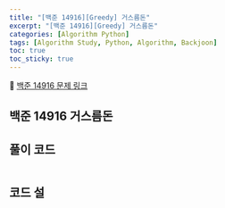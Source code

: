 ```yaml
---
title: "[백준 14916][Greedy] 거스름돈"
excerpt: "[백준 14916][Greedy] 거스름돈"
categories: [Algorithm Python]
tags: [Algorithm Study, Python, Algorithm, Backjoon]
toc: true
toc_sticky: true
---
```


📌 [백준 14916 문제 링크](https://www.acmicpc.net/problem/14916) <br>

## 백준 14916 거스름돈

## 풀이 코드

```python

```

## 코드 설
